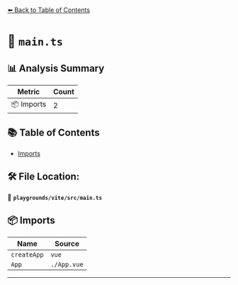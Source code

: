 [⬅️ Back to Table of Contents](../../../index.md)

# 📄 `main.ts`

## 📊 Analysis Summary

| Metric | Count |
|--------|-------|
| 📦 Imports | 2 |

## 📚 Table of Contents

- [Imports](#imports)

## 🛠️ File Location:
📂 **`playgrounds/vite/src/main.ts`**

## 📦 Imports

| Name | Source |
|------|--------|
| `createApp` | `vue` |
| `App` | `./App.vue` |


---